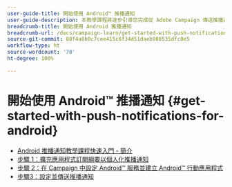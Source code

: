 ```yaml
---
user-guide-title: 開始使用 Android™ 推播通知
user-guide-description: 本教學課程將逐步引導您完成從 Adobe Campaign 傳送推播通知到 Android 應用程式的步驟。
breadcrumb-title: 開始使用 Android 推播通知
breadcrumb-url: /docs/campaign-learn/get-started-with-push-notifications-for-android/introduction.html
source-git-commit: 88f4a8b0c7cee415c6f34d51daeb980535dfc0e5
workflow-type: ht
source-wordcount: '78'
ht-degree: 100%

---
```



# 開始使用 Android™ 推播通知 {#get-started-with-push-notifications-for-android}

+ [Android 推播通知教學課程快速入門 - 簡介](/help/tutorial-get-started-with-push-notifications-for-android/introduction.md)
+ [步驟 1：擴充應用程式訂閱綱要以個人化推播通知](/help/tutorial-get-started-with-push-notifications-for-android/extend-the-app-subscription-schema.md)
+ [步驟 2：在 Campaign 中設定 Android™ 服務並建立 Android™ 行動應用程式](/help/tutorial-get-started-with-push-notifications-for-android/configure-an-android-service-in-campaign.md)
+ [步驟3：設定並傳送推播通知](/help/tutorial-get-started-with-push-notifications-for-android/configure-and-send-push-notifications.md)
